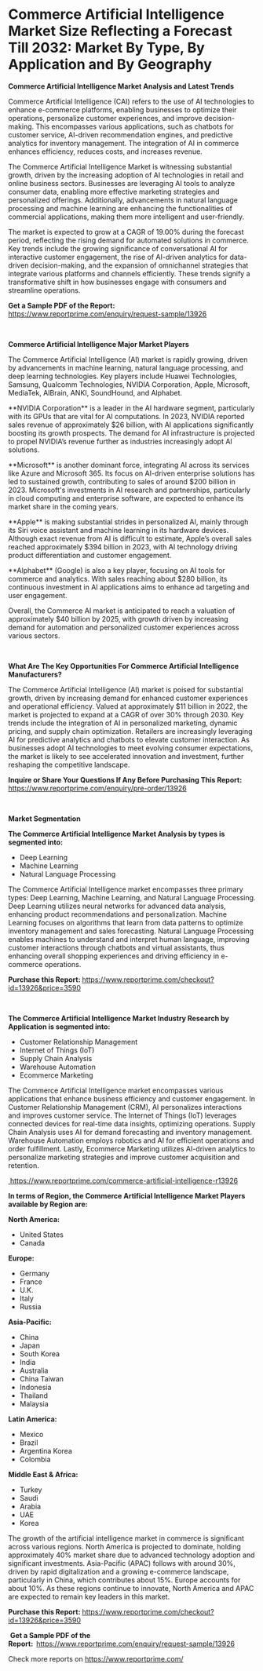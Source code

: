 <p><h1>Commerce Artificial Intelligence Market Size Reflecting a Forecast Till 2032: Market By Type, By Application and By Geography</h1></p><p><strong>Commerce Artificial Intelligence Market Analysis and Latest Trends</strong></p>
<p><p>Commerce Artificial Intelligence (CAI) refers to the use of AI technologies to enhance e-commerce platforms, enabling businesses to optimize their operations, personalize customer experiences, and improve decision-making. This encompasses various applications, such as chatbots for customer service, AI-driven recommendation engines, and predictive analytics for inventory management. The integration of AI in commerce enhances efficiency, reduces costs, and increases revenue.</p><p>The Commerce Artificial Intelligence Market is witnessing substantial growth, driven by the increasing adoption of AI technologies in retail and online business sectors. Businesses are leveraging AI tools to analyze consumer data, enabling more effective marketing strategies and personalized offerings. Additionally, advancements in natural language processing and machine learning are enhancing the functionalities of commercial applications, making them more intelligent and user-friendly.</p><p>The market is expected to grow at a CAGR of 19.00% during the forecast period, reflecting the rising demand for automated solutions in commerce. Key trends include the growing significance of conversational AI for interactive customer engagement, the rise of AI-driven analytics for data-driven decision-making, and the expansion of omnichannel strategies that integrate various platforms and channels efficiently. These trends signify a transformative shift in how businesses engage with consumers and streamline operations.</p></p>
<p><strong>Get a Sample PDF of the Report:&nbsp;</strong> <a href="https://www.reportprime.com/enquiry/request-sample/13926?utm_campaign=3117&utm_medium=2&utm_source=Github&utm_content=ia&utm_term=20032025&utm_id=commerce-artificial-intelligence">https://www.reportprime.com/enquiry/request-sample/13926</a></p>
<p>&nbsp;</p>
<p><strong>Commerce Artificial Intelligence Major Market Players</strong></p>
<p><p>The Commerce Artificial Intelligence (AI) market is rapidly growing, driven by advancements in machine learning, natural language processing, and deep learning technologies. Key players include Huawei Technologies, Samsung, Qualcomm Technologies, NVIDIA Corporation, Apple, Microsoft, MediaTek, AIBrain, ANKI, SoundHound, and Alphabet.</p><p>**NVIDIA Corporation** is a leader in the AI hardware segment, particularly with its GPUs that are vital for AI computations. In 2023, NVIDIA reported sales revenue of approximately $26 billion, with AI applications significantly boosting its growth prospects. The demand for AI infrastructure is projected to propel NVIDIA’s revenue further as industries increasingly adopt AI solutions.</p><p>**Microsoft** is another dominant force, integrating AI across its services like Azure and Microsoft 365. Its focus on AI-driven enterprise solutions has led to sustained growth, contributing to sales of around $200 billion in 2023. Microsoft's investments in AI research and partnerships, particularly in cloud computing and enterprise software, are expected to enhance its market share in the coming years.</p><p>**Apple** is making substantial strides in personalized AI, mainly through its Siri voice assistant and machine learning in its hardware devices. Although exact revenue from AI is difficult to estimate, Apple’s overall sales reached approximately $394 billion in 2023, with AI technology driving product differentiation and customer engagement.</p><p>**Alphabet** (Google) is also a key player, focusing on AI tools for commerce and analytics. With sales reaching about $280 billion, its continuous investment in AI applications aims to enhance ad targeting and user engagement.</p><p>Overall, the Commerce AI market is anticipated to reach a valuation of approximately $40 billion by 2025, with growth driven by increasing demand for automation and personalized customer experiences across various sectors.</p></p>
<p>&nbsp;</p>
<p><strong>What Are The Key Opportunities For Commerce Artificial Intelligence Manufacturers?</strong></p>
<p><p>The Commerce Artificial Intelligence (AI) market is poised for substantial growth, driven by increasing demand for enhanced customer experiences and operational efficiency. Valued at approximately $11 billion in 2022, the market is projected to expand at a CAGR of over 30% through 2030. Key trends include the integration of AI in personalized marketing, dynamic pricing, and supply chain optimization. Retailers are increasingly leveraging AI for predictive analytics and chatbots to elevate customer interaction. As businesses adopt AI technologies to meet evolving consumer expectations, the market is likely to see accelerated innovation and investment, further reshaping the competitive landscape.</p></p>
<p><strong>Inquire or Share Your Questions If Any Before Purchasing This Report:</strong> <a href="https://www.reportprime.com/enquiry/pre-order/13926?utm_campaign=3117&utm_medium=2&utm_source=Github&utm_content=ia&utm_term=20032025&utm_id=commerce-artificial-intelligence">https://www.reportprime.com/enquiry/pre-order/13926</a></p>
<p>&nbsp;</p>
<p><strong>Market Segmentation</strong></p>
<p><strong>The Commerce Artificial Intelligence Market Analysis by types is segmented into:</strong></p>
<p><ul><li>Deep Learning</li><li>Machine Learning</li><li>Natural Language Processing</li></ul></p>
<p><p>The Commerce Artificial Intelligence market encompasses three primary types: Deep Learning, Machine Learning, and Natural Language Processing. Deep Learning utilizes neural networks for advanced data analysis, enhancing product recommendations and personalization. Machine Learning focuses on algorithms that learn from data patterns to optimize inventory management and sales forecasting. Natural Language Processing enables machines to understand and interpret human language, improving customer interactions through chatbots and virtual assistants, thus enhancing overall shopping experiences and driving efficiency in e-commerce operations.</p></p>
<p><strong>Purchase this Report:&nbsp;</strong><a href="https://www.reportprime.com/checkout?id=13926&price=3590&utm_campaign=3117&utm_medium=2&utm_source=Github&utm_content=ia&utm_term=20032025&utm_id=commerce-artificial-intelligence">https://www.reportprime.com/checkout?id=13926&price=3590</a></p>
<p>&nbsp;</p>
<p><strong>The Commerce Artificial Intelligence Market Industry Research by Application is segmented into:</strong></p>
<p><ul><li>Customer Relationship Management</li><li>Internet of Things (IoT)</li><li>Supply Chain Analysis</li><li>Warehouse Automation</li><li>Ecommerce Marketing</li></ul></p>
<p><p>The Commerce Artificial Intelligence market encompasses various applications that enhance business efficiency and customer engagement. In Customer Relationship Management (CRM), AI personalizes interactions and improves customer service. The Internet of Things (IoT) leverages connected devices for real-time data insights, optimizing operations. Supply Chain Analysis uses AI for demand forecasting and inventory management. Warehouse Automation employs robotics and AI for efficient operations and order fulfillment. Lastly, Ecommerce Marketing utilizes AI-driven analytics to personalize marketing strategies and improve customer acquisition and retention.</p></p>
<p><a href="https://www.reportprime.com/commerce-artificial-intelligence-r13926?utm_campaign=3117&utm_medium=2&utm_source=Github&utm_content=ia&utm_term=20032025&utm_id=commerce-artificial-intelligence">&nbsp;https://www.reportprime.com/commerce-artificial-intelligence-r13926</a></p>
<p><strong>In terms of Region, the Commerce Artificial Intelligence Market Players available by Region are:</strong></p>
<p>
    <p> <strong> North America: </strong>
        <ul>
            <li>United States</li>
            <li>Canada</li>
        </ul>
        </p> 
    <p> <strong> Europe: </strong>
        <ul>
            <li>Germany</li>
            <li>France</li>
            <li>U.K.</li>
            <li>Italy</li>
            <li>Russia</li>
        </ul>
        </p> 
    <p> <strong> Asia-Pacific: </strong>
        <ul>
            <li>China</li>
            <li>Japan</li>
            <li>South Korea</li>
            <li>India</li>
            <li>Australia</li>
            <li>China Taiwan</li>
            <li>Indonesia</li>
            <li>Thailand</li>
            <li>Malaysia</li>
        </ul>
        </p> 
    <p> <strong> Latin America: </strong>
        <ul>
            <li>Mexico</li>
            <li>Brazil</li>
            <li>Argentina Korea</li>
            <li>Colombia</li>
        </ul>
        </p> 
    <p> <strong> Middle East & Africa: </strong>
        <ul>
            <li>Turkey</li>
            <li>Saudi</li>
            <li>Arabia</li>
            <li>UAE</li>
            <li>Korea</li>
        </ul>
    </p>
    </p>
<p><p>The growth of the artificial intelligence market in commerce is significant across various regions. North America is projected to dominate, holding approximately 40% market share due to advanced technology adoption and significant investments. Asia-Pacific (APAC) follows with around 30%, driven by rapid digitalization and a growing e-commerce landscape, particularly in China, which contributes about 15%. Europe accounts for about 10%. As these regions continue to innovate, North America and APAC are expected to remain key leaders in this market.</p></p>
<p><strong>Purchase this Report: </strong><a href="https://www.reportprime.com/checkout?id=13926&price=3590&utm_campaign=3117&utm_medium=2&utm_source=Github&utm_content=ia&utm_term=20032025&utm_id=commerce-artificial-intelligence">https://www.reportprime.com/checkout?id=13926&price=3590</a></p>
<p>&nbsp;<strong>Get a Sample PDF of the Report:&nbsp;&nbsp;</strong><a href="https://www.reportprime.com/enquiry/request-sample/13926?utm_campaign=3117&utm_medium=2&utm_source=Github&utm_content=ia&utm_term=20032025&utm_id=commerce-artificial-intelligence">https://www.reportprime.com/enquiry/request-sample/13926</a></p>
<p><strong></strong></p>
<p>Check more reports on <a href="https://www.reportprime.com/?utm_campaign=3117&utm_medium=2&utm_source=Github&utm_content=ia&utm_term=20032025&utm_id=commerce-artificial-intelligence">https://www.reportprime.com/</a></p>